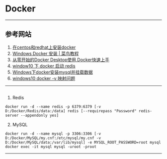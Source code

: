 # Docker

---
## 参考网站
1. [在centos和redhat上安装docker](http://www.imooc.com/article/16448) 
2. [Windows Docker 安装 | 菜鸟教程](https://www.runoob.com/docker/windows-docker-install.html)
3. [从零开始的Docker Desktop使用,Docker快速上手](https://xunmi.blog.csdn.net/article/details/108641842)
4. [window10 下 docker 启动 redis](https://blog.csdn.net/qq_34670974/article/details/94051251)
5. [Windows下docker安装mysql并挂载数据](https://blog.csdn.net/pall_scall/article/details/112154454)
6. [windows10 docker -v 映射问题](https://www.80shihua.com/archives/2589)
---
##
1. Redis
```
docker run -d --name redis -p 6379:6379 [-v D:/Docker/Redis/data:/data] redis [--requirepass "Password" redis-server --appendonly yes]  
```
2. MySQL
```
docker run -d --name mysql -p 3306:3306 [-v D:/Docker/MySQL/my.cnf:/etc/mysql/my.cnf -v D:/Docker/MySQL/data:/var/lib/mysql] -e MYSQL_ROOT_PASSWORD=root mysql  
docker exec -it mysql mysql -uroot -proot
```
--- 